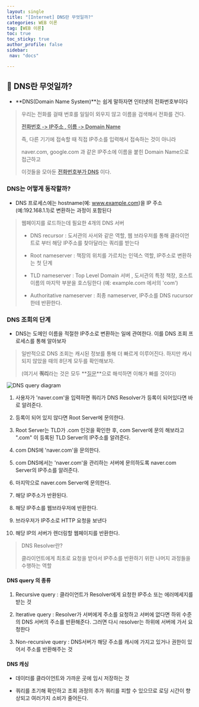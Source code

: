 ```yaml
---
layout: single
title: "[Internet] DNS란 무엇일까?"
categories: WEB 이론
tag: [WEB 이론]
toc: true
toc_sticky: true
author_profile: false
sidebar:
 nav: "docs"

---
```


## :orange_book: DNS란 무엇일까?

- **DNS(Domain Name System)**는 쉽게 말하자면 인터넷의 전화번호부이다

> 우리는 전화를 걸때 번호를 일일이 외우지 않고 이름을 검색해서 전화를 건다.
> 
> **<u>전화번호 -> IP주소 , 이름 -> Domain Name</u>**
> 
> 즉, 다른 기기에 접속할 때 직접 IP주소를 입력해서 접속하는 것이 아니라 
> 
> naver.com, google.com 과 같은 IP주소에 이름을 붙힌 Domain Name으로 접근하고
> 
> 이것들을 모아둔 **<u>전화번호부가 DNS</u>** 이다.

### DNS는 어떻게 동작할까?

- DNS 프로세스에는 hostname(예: www.example.com)을 IP 주소(예:192.168.1.1)로 변환하는 과정이 포함된다

> 웹페이지를 로드하는데 필요한 4개의 DNS 서버
> 
> - DNS recursor : 도서관의 사서와 같은 역할, 웹 브라우저를 통해 클라이언트로 부터 해당 IP주소를 찾아달라는 쿼리를 받는다
> 
> - Root nameserver : 책장의 위치를 가르치는 인덱스 역할, IP주소로 변환하는 첫 단계
> 
> - TLD nameserver : Top Level Domain 서버 , 도서관의 특정 책장, 호스트 이름의 마지막 부분을 호스팅한다 (예: example.com 에서의 'com')
> 
> - Authoritative nameserver : 최종 nameserver, IP주소를 DNS rucursor한테 반환한다. 

### DNS 조회의 단계

- DNS는 도메인 이름을 적절한 IP주소로 변환하는 일에 관여한다. 이를 DNS 조회 프로세스를 통해 알아보자 

> 일반적으로 DNS 조회는 캐시된 정보를 통해 더 빠르게 이루어진다. 하지만 캐시되지 않았을 때의 8단계 모두를 확인해보자. 
> 
> (여기서 **쿼리**라는 것은 모두 **<u>질문</u>**으로 해석하면 이해가 빠를 것이다)

![DNS query diagram](https://www.cloudflare.com/img/learning/dns/what-is-dns/dns-lookup-diagram.png)

1. 사용자가 'naver.com'을 입력하면 쿼리가 DNS Resolver가 등록이 되어있다면 바로 알려준다.

2. 등록이 되어 있지 않다면 Root Server에 문의한다.

3. Root Server는 TLD가 .com 인것을 확인한 후, com Server에 문의 해보라고 ".com" 이 등록된 TLD Server의 IP주소를 알려준다.

4. com DNS에 'naver.com'을 문의한다.

5. com DNS에서는 'naver.com'을 관리하는 서버에 문의하도록 naver.com Server의 IP주소를 알려준다.

6. 마지막으로 naver.com Server에 문의한다.

7. 해당 IP주소가 반환된다.

8. 해당 IP주소를 웹브라우저에 반환한다.

9. 브라우저가 IP주소로 HTTP 요청을 보낸다

10. 해당 IP의 서버가 렌더링할 웹페이지를 반환한다.

> DNS Resolver란?
> 
> 클라이언트에게 최초로 요청을 받아서 IP주소를 반환하기 위한 나머지 과정들을 수행하는 역할 

#### DNS query 의 종류

1. Recursive query : 클라이언트가 Resolver에게 요청한 IP주소 또는 에러메세지를 받는 것

2. Iterative query : Resolver가 서버에게 주소를 요청하고 서버에 없다면 하위 수준의 DNS 서버의 주소를 반환해준다. 그러면 다시 resolver는 하위에 서버에 가서 요청한다

3. Non-recursive query : DNS서버가 해당 주소를 캐시에 가지고 있거나 권한이 있어서 주소를 반환해주는 것

#### DNS 캐싱

- 데이터를 클라이언트와 가까운 곳에 임시 저장하는 것

- 쿼리를 초기해 확인하고 조회 과정의 추가 쿼리를 피할 수 있으므로 로딩 시간이 향상되고 여러가지 소비가 줄어든다. 

